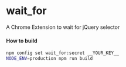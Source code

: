 wait_for
===
A Chrome Extension to wait for jQuery selector

#### How to build
```bash
npm config set wait_for:secret __YOUR_KEY__
NODE_ENV=production npm run build
```
